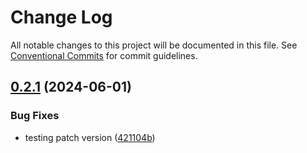 # Change Log

All notable changes to this project will be documented in this file.
See [Conventional Commits](https://conventionalcommits.org) for commit guidelines.

## [0.2.1](https://github.com/ghiscoding/lernalite-basic-boiler/compare/@lernalite-basic/foo@0.1.0...@lernalite-basic/foo@0.2.1) (2024-06-01)

### Bug Fixes

* testing patch version ([421104b](https://github.com/ghiscoding/lernalite-basic-boiler/commit/421104b2337f6e4c1110590feaf17d9f75163930))
